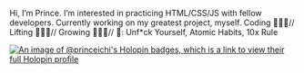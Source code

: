 Hi, I’m Prince. 
I’m interested in practicing HTML/CSS/JS with fellow developers. 
Currently working on my greatest project, myself. 
Coding 🧑🏽‍💻// Lifting 🏋🏽‍♂️// Growing 🧘🏽‍♂️// 📖: Unf*ck Yourself, Atomic Habits, 10x Rule

[![An image of @princeichi's Holopin badges, which is a link to view their full Holopin profile](https://holopin.me/princeichi)](https://holopin.io/@princeichi)

<!---
PrinceIchi/PrinceIchi is a ✨ special ✨ repository because its `README.md` (this file) appears on your GitHub profile.
You can click the Preview link to take a look at your changes.
--->
